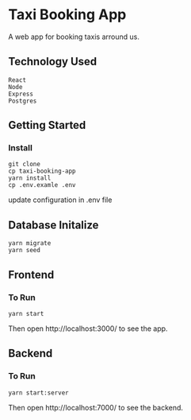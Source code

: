 # Taxi Booking App

A web app for booking taxis arround us.

## Technology Used

```
React
Node
Express
Postgres
```

## Getting Started

### Install

```
git clone
cp taxi-booking-app
yarn install
cp .env.examle .env
```
update configuration in .env file

## Database Initalize

```
yarn migrate
yarn seed
```

## Frontend

### To Run
```
yarn start
```
Then open http://localhost:3000/ to see the app.

## Backend

### To Run
```
yarn start:server
```
Then open http://localhost:7000/ to see the backend.
